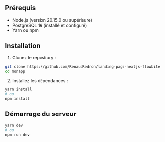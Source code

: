 ## Prérequis

* Node.js (version 20.15.0 ou supérieure)
* PostgreSQL 16 (installé et configuré)
* Yarn ou npm

## Installation

1. Clonez le repository :

```bash
git clone https://github.com/RenaudRedron/landing-page-nextjs-flowbite
cd monapp
```
2. Installez les dépendances :

```bash
yarn install
# ou
npm install
```

## Démarrage du serveur

```bash
yarn dev
# ou
npm run dev
```
